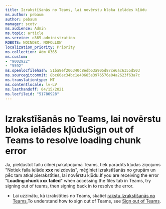```yaml
---
title: Izrakstīšanās no Teams, lai novērstu bloka ielādes kļūdu
ms.author: pebaum
author: pebaum
manager: scotv
ms.audience: Admin
ms.topic: article
ms.service: o365-administration
ROBOTS: NOINDEX, NOFOLLOW
localization_priority: Priority
ms.collection: Adm_O365
ms.custom:
- "9002922"
- "5592"
ms.openlocfilehash: 51ba8ef206340c8edb63a905d87ce6ac6355d503
ms.sourcegitcommit: 8bc60ec34bc1e40685e3976576e04a2623f63a7c
ms.translationtype: MT
ms.contentlocale: lv-LV
ms.lasthandoff: 04/15/2021
ms.locfileid: "51786928"
---
```

# <a name="sign-out-of-teams-to-resolve-loading-chunk-error"></a><span data-ttu-id="b3160-102">Izrakstīšanās no Teams, lai novērstu bloka ielādes kļūdu</span><span class="sxs-lookup"><span data-stu-id="b3160-102">Sign out of Teams to resolve loading chunk error</span></span>

<span data-ttu-id="b3160-103">Ja, piekļūstot failu cilnei pakalpojumā Teams, tiek parādīts kļūdas ziņojums "Notiek faila ielāde **xxx** neizdevās", mēģiniet izrakstīšanās no grupām un pēc tam atkal pierakstīties, lai novērstu kļūdu.</span><span class="sxs-lookup"><span data-stu-id="b3160-103">If you are receiving the error "**Loading chunk xxx failed**"  when accessing the files tab in Teams, try signing out of teams, then signing back in to resolve the error.</span></span>

- <span data-ttu-id="b3160-104">Lai uzzinātu, kā izrakstīties no Teams, skatiet [rakstu Izrakstīšanās no Teams.](https://support.microsoft.com/en-ie/office/sign-out-of-teams-a6d76e69-e1dd-4bc4-8e5f-04ba48384487)</span><span class="sxs-lookup"><span data-stu-id="b3160-104">To understand how to sign out of Teams, see [Sign out of Teams](https://support.microsoft.com/en-ie/office/sign-out-of-teams-a6d76e69-e1dd-4bc4-8e5f-04ba48384487).</span></span>
